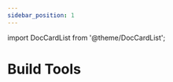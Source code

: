 ```yaml
---
sidebar_position: 1
---
```

import DocCardList from '@theme/DocCardList';

# Build Tools

<DocCardList />
